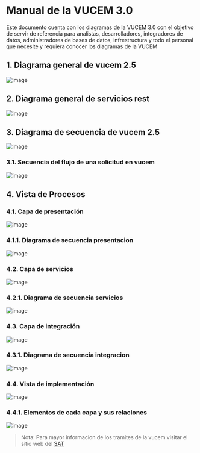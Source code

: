 # **Manual de la VUCEM 3.0**

Este documento cuenta con los diagramas de la VUCEM 3.0 con el objetivo de servir de referencia para analistas, desarrolladores, integradores de datos, administradores de bases de datos, infrestructura y todo el personal que necesite y requiera conocer los diagramas de la VUCEM

## 1. Diagrama general de vucem 2.5
![image](https://github.com/user-attachments/assets/aa3db512-9a09-4680-a878-cff071aad7b6)


## 2. Diagrama general de servicios rest
![image](https://github.com/user-attachments/assets/d2d116b8-2701-4855-a021-3cbee077b3c1)

## 3. Diagrama de secuencia de vucem 2.5
![image](https://github.com/user-attachments/assets/38369949-cfd3-4378-9195-2cdebcad876c)


### 3.1. Secuencia del flujo de una solicitud en vucem
![image](https://github.com/user-attachments/assets/496d08d8-b15f-48f4-9a19-3f59b034848f)

## 4. Vista de Procesos

### 4.1. Capa de presentación
![image](https://github.com/user-attachments/assets/07a9bbc2-a5b2-4db7-a299-41c80ed34862)

### 4.1.1. Diagrama de secuencia presentacion
![image](https://github.com/user-attachments/assets/0584cb37-8566-4d73-9aec-2fdb56c439b4)

### 4.2. Capa de servicios
![image](https://github.com/user-attachments/assets/535c60c7-8ef7-40a3-bd25-b2eadc85ba76)

### 4.2.1. Diagrama de secuencia servicios
![image](https://github.com/user-attachments/assets/b5c0bc02-f1ec-49a6-9c30-6d5cba92c0c3)

### 4.3. Capa de integración
![image](https://github.com/user-attachments/assets/aae62298-bafc-42ee-b7eb-faa16b2c009f)

### 4.3.1. Diagrama de secuencia integracion
![image](https://github.com/user-attachments/assets/bff5bca5-3071-4bde-ab03-c41483b8db94)

### 4.4. Vista de implementación
![image](https://github.com/user-attachments/assets/b3d96b4e-e885-4eea-a6a2-41185a748cb9)

### 4.4.1. Elementos de cada capa y sus relaciones
![image](https://github.com/user-attachments/assets/40acbf31-d62d-4e4f-b415-0e608959ab6b)

>Nota: Para mayor informacion de los tramites de la vucem visitar el sitio web del [SAT](https://www.sat.gob.mx/home)
